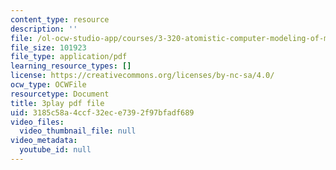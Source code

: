 ```yaml
---
content_type: resource
description: ''
file: /ol-ocw-studio-app/courses/3-320-atomistic-computer-modeling-of-materials-sma-5107-spring-2005/3185c58a4ccf32ece7392f97bfadf689_gQ1YPzcHZqo.pdf
file_size: 101923
file_type: application/pdf
learning_resource_types: []
license: https://creativecommons.org/licenses/by-nc-sa/4.0/
ocw_type: OCWFile
resourcetype: Document
title: 3play pdf file
uid: 3185c58a-4ccf-32ec-e739-2f97bfadf689
video_files:
  video_thumbnail_file: null
video_metadata:
  youtube_id: null
---
```

